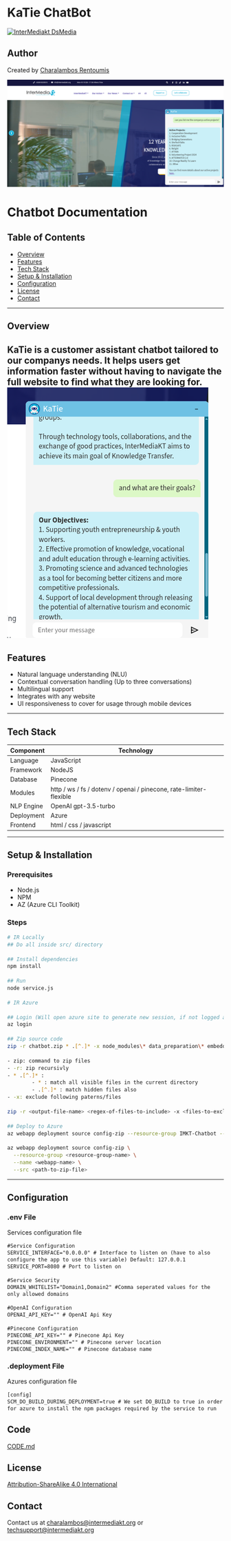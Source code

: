 # KaTie ChatBot
[![InterMediakt DsMedia](https://intermediakt.org/wp-content/uploads/2024/01/Official_trsp-1024x194.png)](https://intermediakt.org)

## Author
Created by [Charalambos Rentoumis](https://github.com/5skr0ll3r)

![Chatbot](./assets/chatbot_projects.png)
# Chatbot Documentation

## Table of Contents
- [Overview](#overview)
- [Features](#features)
- [Tech Stack](#tech-stack)
- [Setup & Installation](#setup--installation)
- [Configuration](#configuration)
- [License](#license)
- [Contact](#contact)

---

## Overview

KaTie is a customer assistant chatbot tailored to our companys needs. It helps users get information faster without having to navigate the full website to find what they are looking for. 
![Chatbot](./assets/chatbot.png)
---

## Features

- Natural language understanding (NLU)
- Contextual conversation handling (Up to three conversations)
- Multilingual support
- Integrates with any website
- UI responsiveness to cover for usage through mobile devices

---

## Tech Stack

| Component | Technology |
|----------|------------|
| Language | JavaScript |
| Framework | NodeJS |
| Database | Pinecone |
| Modules | http / ws / fs / dotenv / openai / pinecone, rate-limiter-flexible |
| NLP Engine | OpenAI gpt-3.5-turbo |
| Deployment | Azure |
| Frontend | html / css / javascript |

---

## Setup & Installation

### Prerequisites

- Node.js
- NPM
- AZ (Azure CLI Toolkit)

### Steps

```bash
# IR Locally
## Do all inside src/ directory

## Install dependencies
npm install

## Run
node service.js

# IR Azure

## Login (Will open azure site to generate new session, if not logged already in it will prompt you to)
az login

## Zip source code
zip -r chatbot.zip * .[^.]* -x node_modules\* data_preparation\* embeddings/testing-server\* chatbot.zip

- zip: command to zip files
- -r: zip recursivly
- * .[^.]* : 
		- * : match all visible files in the current directory
		- .[^.]* : match hidden files also
- -x: exclude following paterns/files

zip -r <output-file-name> <regex-of-files-to-include> -x <files-to-exclude>

## Deploy to Azure
az webapp deployment source config-zip --resource-group IMKT-Chatbot --name katieChatBot --src chatbot.zip

az webapp deployment source config-zip \
  --resource-group <resource-group-name> \
  --name <webapp-name> \
  --src <path-to-zip-file>
```

---

## Configuration

### .env File
Services configuration file

```env
#Service Configuration
SERVICE_INTERFACE="0.0.0.0" # Interface to listen on (have to also configure the app to use this variable) Default: 127.0.0.1
SERVICE_PORT=8080 # Port to listen on

#Service Security
DOMAIN_WHITELIST="Domain1,Domain2" #Comma seperated values for the only allowed domains

#OpenAI Configuration
OPENAI_API_KEY="" # OpenAI Api Key

#Pinecone Configuration
PINECONE_API_KEY="" # Pinecone Api Key
PINECONE_ENVIRONMENT="" # Pinecone server location
PINECONE_INDEX_NAME="" # Pinecone database name
```

### .deployment File
Azures configuration file
```
[config]
SCM_DO_BUILD_DURING_DEPLOYMENT=true # We set DO_BUILD to true in order for azure to install the npm packages required by the service to run
```

## Code
[CODE.md](./CODE.md)

## License
[Attribution-ShareAlike 4.0 International](./LICENSE.md)

## Contact
Contact us at [charalambos@intermediakt.org](mailto:charalambos@intermediakt.org) or [techsupport@intermediakt.org](mailto:techsupport@intermediakt.org) 
